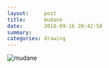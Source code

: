 ```yaml
---
layout:     post
title:      mudane
date:       2018-09-16 20:42:50
summary:    
categories: drawing
---
```

![mudane](/images/diary/mudane.png "&^")
